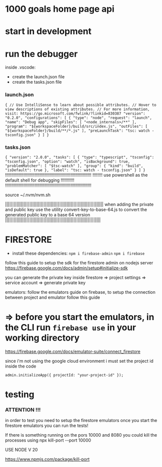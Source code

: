 # 1000 goals home page api

# start in development

# run the debugger
inside .vscode:
- create the launch.json file 
- create the tasks.json file

### launch.json
`
{
    // Use IntelliSense to learn about possible attributes.
    // Hover to view descriptions of existing attributes.
    // For more information, visit: https://go.microsoft.com/fwlink/?linkid=830387
    "version": "0.2.0",
    "configurations": [
        {
            "type": "node",
            "request": "launch",
            "name": "Debug app",
            "skipFiles": [
                "<node_internals>/**"
            ],
            "program": "${workspaceFolder}/build/src/index.js",
            "outFiles": [
                "${workspaceFolder}/build/**/*.js"
            ],
            "preLaunchTask": "tsc: watch - tsconfig.json"
        }
    ]
}
`

### tasks.json
`
{
	"version": "2.0.0",
	"tasks": [
		{
			"type": "typescript",
			"tsconfig": "tsconfig.json",
			"option": "watch",
			"isBackground": true,
			"problemMatcher": [
				"$tsc-watch"
			],
			"group": {
				"kind": "build",
				"isDefault": true
			},
			"label": "tsc: watch - tsconfig.json"
		}
	]
}
`
!!!!!!!!!!!!!!!!!!!!!!!!!!!!!!!!!!!!!!!!!!!!!!!!!!!!!!!!!!!!!!!!!!!!!!
!!!!!!!! use powershell as the default shell for debugging !!!!!!!!!!!
!!!!!!!!!!!!!!!!!!!!!!!!!!!!!!!!!!!!!!!!!!!!!!!!!!!!!!!!!!!!!!!!!!!!!!

source ~/.nvm/nvm.sh



|||||||||||||||||||||||||||||||||||||||||||||||||||||||||||||||||||||
 when adding the private and public key use the utility 
 convert-key-to-base-64.js to convert the generated public key to a base 64 version
 |||||||||||||||||||||||||||||||||||||||||||||||||||||||||||||||||||


 # FIRESTORE 

 - install these dependencies: 
  `npm i firebase-admin`
  `npm i firebase`

  follow this guide to setup the sdk for the firestore admin on nodejs server
  https://firebase.google.com/docs/admin/setup#initialize-sdk

  you can generate the private key inside 
  firestore => project settings => service account => generate private key

  emulators: 
  follow the emulators guide on firebase, to setup the connection between project and emulator 
  follow this guide

# => before you start the emulators, in the CLI run `firebase use` in your working directory
   

  https://firebase.google.com/docs/emulator-suite/connect_firestore

since i'm not using the google cloud environment i must set the project id inside the code

`admin.initializeApp({ projectId: "your-project-id" });`


# testing 
### ATTENTION !!! 
in order to test you need to setup the firestore emulators
once you start the firestore emulators you can run the tests!

If there is something running on the pors 10000 and 8080 you could kill the 
processes using 
npx kill-port --port 10000

USE NODE V 20

https://www.npmjs.com/package/kill-port
